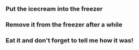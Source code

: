 ### Put the icecream into the freezer
### Remove it from the freezer after a while
### Eat it and don't forget to tell me how it was!